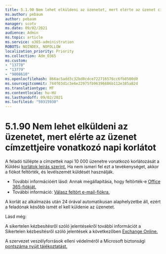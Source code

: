 ```yaml
---
title: 5.1.90 Nem lehet elküldeni az üzenetet, mert elérte az üzenet címzettjeire vonatkozó napi korlátot
ms.author: pebaum
author: pebaum
manager: scotv
ms.date: 09/02/2021
audience: Admin
ms.topic: article
ms.service: o365-administration
ROBOTS: NOINDEX, NOFOLLOW
localization_priority: Priority
ms.collection: Adm_O365
ms.custom:
- "13778"
- "13779"
- "9008610"
ms.openlocfilehash: 866ac5add3c32bd8cdce722716576cc6fb8500d0
ms.sourcegitcommit: 744f03d1c3e6e22975fb96396686b112e385a82d
ms.translationtype: MT
ms.contentlocale: hu-HU
ms.lasthandoff: 09/02/2021
ms.locfileid: "59315930"
---
```

# <a name="5190-your-message-cant-be-sent-because-youve-reached-your-daily-limit-for-message-recipients"></a>5.1.90 Nem lehet elküldeni az üzenetet, mert elérte az üzenet címzettjeire vonatkozó napi korlátot

A feladó túllépte a címzettek napi 10 000 üzenetre vonatkozó korlátozását a Küldési [korlátok leírás szerint.](https://docs.microsoft.com/office365/servicedescriptions/exchange-online-service-description/exchange-online-limits#sending-limits) Ha nem ismeri fel ezt a tevékenységet, akkor a fiókot feltörték, és levélszemét küldését használják. 

- További információért lásd: Annak megállapítása, hogy feltörték-e [Office 365-fiókját.](https://docs.microsoft.com/office365/troubleshoot/sign-In/determine-account-is-compromised)
- További információ: [Válasz feltört e-mail-fiókra.](https://docs.microsoft.com/microsoft-365/security/office-365-security/responding-to-a-compromised-email-account)

A korlát az alkalmazás után 24 órával automatikusan alaphelyzetbe áll, ezért a feladónak később ismét el kell küldenie az üzenetet.

Lásd még:

A sikertelen kézbesítésről szóló jelentésekről további információt a Sikertelen kézbesítésről szóló jelentések a következőben [Exchange Online.](https://docs.microsoft.com/exchange/mail-flow-best-practices/non-delivery-reports-in-exchange-online/non-delivery-reports-in-exchange-online)

A szervezet veszélyforrások elleni védelméről a Microsoft biztonsági [pontszáma nyújt tájékoztatást.](https://docs.microsoft.com/microsoft-365/security/defender/microsoft-secure-score)